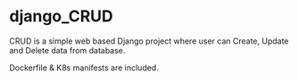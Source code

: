 # django_CRUD

CRUD is a simple web based Django project where user can Create, Update and Delete data from database.

Dockerfile & K8s manifests are included.
